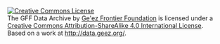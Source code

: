 <a rel="license" href="http://creativecommons.org/licenses/by-sa/4.0/"><img alt="Creative Commons License" style="border-width:0" src="https://i.creativecommons.org/l/by-sa/4.0/88x31.png" /></a><br /><span xmlns:dct="http://purl.org/dc/terms/" property="dct:title">The GFF Data Archive</span> by <a xmlns:cc="http://creativecommons.org/ns#" href="http://data.geez.org/" property="cc:attributionName" rel="cc:attributionURL">Ge'ez Frontier Foundation</a> is licensed under a <a rel="license" href="http://creativecommons.org/licenses/by-sa/4.0/">Creative Commons Attribution-ShareAlike 4.0 International License</a>.<br />Based on a work at <a xmlns:dct="http://purl.org/dc/terms/" href="http://data.geez.org/" rel="dct:source">http://data.geez.org/</a>.
